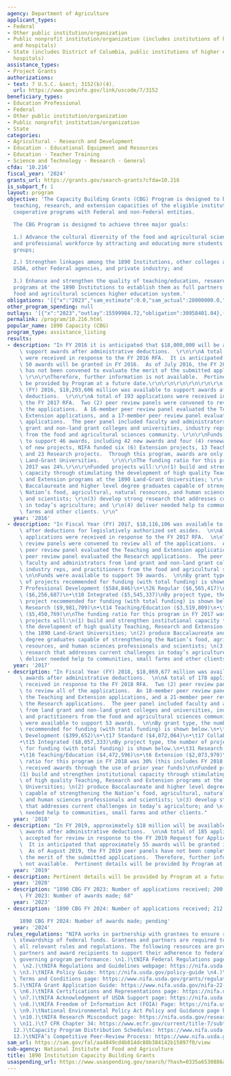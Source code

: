 ```yaml
---
agency: Department of Agriculture
applicant_types:
- Federal
- Other public institution/organization
- Public nonprofit institution/organization (includes institutions of higher education
  and hospitals)
- State (includes District of Columbia, public institutions of higher education and
  hospitals)
assistance_types:
- Project Grants
authorizations:
- text: 7 U.S.C. &sect; 3152(b)(4).
  url: https://www.govinfo.gov/link/uscode/7/3152
beneficiary_types:
- Education Professional
- Federal
- Other public institution/organization
- Public nonprofit institution/organization
- State
categories:
- Agricultural - Research and Development
- Education - Educational Equipment and Resources
- Education - Teacher Training
- Science and Technology - Research - General
cfda: '10.216'
fiscal_year: '2024'
grants_url: https://grants.gov/search-grants?cfda=10.216
is_subpart_f: 1
layout: program
objective: 'The Capacity Building Grants (CBG) Program is designed to build the institutional
  teaching, research, and extension capacities of the eligible institutions through
  cooperative programs with Federal and non-Federal entities.

  The CBG Program is designed to achieve three major goals:

  1.) Advance the cultural diversity of the food and agricultural sciences scientific
  and professional workforce by attracting and educating more students from underrepresented
  groups;

  2.) Strengthen linkages among the 1890 Institutions, other colleges and universities,
  USDA, other Federal agencies, and private industry; and

  3.) Enhance and strengthen the quality of teaching/education, research, and extension
  programs at the 1890 Institutions to establish them as full partners in the U.S.
  food and agricultural sciences higher education system.'
obligations: '[{"x":"2023","sam_estimate":0.0,"sam_actual":28000000.0,"usa_spending_actual":30280380.65},{"x":"2024","sam_estimate":0.0,"sam_actual":28000000.0,"usa_spending_actual":29985243.07},{"x":"2025","sam_estimate":0.0,"sam_actual":0.0,"usa_spending_actual":-856437.85}]'
other_program_spending: null
outlays: '[{"x":"2023","outlay":15599984.72,"obligation":30958401.04},{"x":"2024","outlay":4377012.77,"obligation":31039239.05},{"x":"2025","outlay":0.0,"obligation":0.0}]'
permalink: /program/10.216.html
popular_name: 1890 Capacity (CBG)
program_type: assistance_listing
results:
- description: "In FY 2016 it is anticipated that $18,000,000 will be available to\
    \ support awards after administrative deductions.  \r\n\r\nA total of 199 applications\
    \ were received in response to the FY 2016 RFA.  It is anticipated that approximately\
    \ 50 awards will be granted in FY 2016.  As of July 2016, the FY 2016 peer panel\
    \ has not been convened to evaluate the merit of the submitted applications. \
    \ \r\n\r\nTherefore, further information is not available.  Pertinent data to\
    \ be provided by Program at a future date.\r\n\r\n\r\n\r\n\r\n\r\n In Fiscal Year\
    \ (FY) 2016, $18,293,606 million was available to support awards after administrative\
    \ deductions.  \r\n\r\nA total of 193 applications were received in response to\
    \ the FY 2017 RFA.  Two (2) peer review panels were convened to review all of\
    \ the applications.  A 16-member peer review panel evaluated the Teaching and\
    \ Extension applications, and a 17-member peer review panel evaluated the Research\
    \ applications.  The peer panel included faculty and administrators from land\
    \ grant and non-land grant colleges and universities, industry reps, and practitioners\
    \ from the food and agricultural sciences community. \r\n\r\nFunds were available\
    \ to support 46 awards, including 42 new awards and four (4) renewals.  In terms\
    \ of new projects, NIFA funded six (6) Extension projects, 13 Teaching projects,\
    \ and 23 Research projects.  Through this program, awards are only made to 1890\
    \ Land-Grant Universities.    \r\n\r\nThe funding ratio for this program in FY\
    \ 2017 was 24%.\r\n\r\nFunded projects will:\r\n(1) build and strengthen institutional\
    \ capacity through stimulating the development of high quality Teaching, Research\
    \ and Extension programs at the 1890 Land-Grant Universities; \r\n(2) produce\
    \ Baccalaureate and higher level degree graduates capable of strengthening the\
    \ Nation’s food, agricultural, natural resources, and human sciences professionals\
    \ and scientists; \r\n(3) develop strong research that addresses current challenges\
    \ in today’s agriculture; and \r\n(4) deliver needed help to communities, small\
    \ farms and other clients. \r\n"
  year: '2016'
- description: "In Fiscal Year (FY) 2017, $18,116,106 was available to support awards\
    \ after deductions for legislatively authorized set asides.  \n\nA total of 169\
    \ applications were received in response to the FY 2017 RFA.  \n\nTwo (2) peer\
    \ review panels were convened to review all of the applications.  An 18-member\
    \ peer review panel evaluated the Teaching and Extension applications, and a 25-member\
    \ peer review panel evaluated the Research applications.  The peer panel included\
    \ faculty and administrators from land grant and non-land grant colleges and universities,\
    \ industry reps, and practitioners from the food and agricultural sciences community.\
    \ \n\nFunds were available to support 59 awards.  \n\nBy grant type, the number\
    \ of projects recommended for funding (with total funding) is shown below.\n•\t\
    7 Professional Development ($584,846)\n•\t26 Regular ($6,565,417)\n•\t16 Collaborative\
    \ ($6,256,687)\n•\t10 Integrated ($5,545,337)\nBy project type, the number of\
    \ project recommended for funding (with total funding) is shown below.\n•\t29\
    \ Research ($9,981,709)\n•\t14 Teaching/Education ($3,519,809)\n•\t16 Extension\
    \ ($5,450,769)\n\nThe funding ratio for this program in FY 2017 was 35%.\n\nFunded\
    \ projects will:\n(1) build and strengthen institutional capacity through stimulating\
    \ the development of high quality Teaching, Research and Extension programs at\
    \ the 1890 Land-Grant Universities; \n(2) produce Baccalaureate and higher level\
    \ degree graduates capable of strengthening the Nation’s food, agricultural, natural\
    \ resources, and human sciences professionals and scientists; \n(3) develop strong\
    \ research that addresses current challenges in today’s agriculture; and \n(4)\
    \ deliver needed help to communities, small farms and other clients."
  year: '2017'
- description: "In Fiscal Year (FY) 2018, $18,069,677 million was available to support\
    \ awards after administrative deductions.  \n\nA total of 178 applications were\
    \ received in response to the FY 2018 RFA.  Two (2) peer review panels were convened\
    \ to review all of the applications.  An 18-member peer review panel evaluated\
    \ the Teaching and Extension applications, and a 21-member peer review panel evaluated\
    \ the Research applications.  The peer panel included faculty and administrators\
    \ from land grant and non-land grant colleges and universities, industry reps,\
    \ and practitioners from the food and agricultural sciences community. \n\nFunds\
    \ were available to support 53 awards.  \n\nBy grant type, the number of projects\
    \ recommended for funding (with total funding) is shown below.\n•\t4 Professional\
    \ Development ($399,652)\n•\t17 Standard ($4,072,064)\n•\t17 Collaborative ($7,033,765)\n\
    •\t15 Integrated ($8,057,333)\nBy project type, the number of project recommended\
    \ for funding (with total funding) is shown below.\n•\t31 Research ($13,016,248)\n\
    •\t16 Teaching/Education ($4,472,596)\n•\t6 Extension ($2,073,970)\n\nThe funding\
    \ ratio for this program in FY 2018 was 30% (this includes FY 2018 grantees that\
    \ received awards through the use of prior year funds)\n\nFunded projects will:\n\
    (1) build and strengthen institutional capacity through stimulating the development\
    \ of high quality Teaching, Research and Extension programs at the 1890 Land-Grant\
    \ Universities; \n(2) produce Baccalaureate and higher level degree graduates\
    \ capable of strengthening the Nation’s food, agricultural, natural resources,\
    \ and human sciences professionals and scientists; \n(3) develop strong research\
    \ that addresses current challenges in today’s agriculture; and \n(4) deliver\
    \ needed help to communities, small farms and other clients."
  year: '2018'
- description: "In FY 2019, approximately $18 million will be available to support\
    \ awards after administrative deductions.  \n\nA total of 185 applications were\
    \ accepted for review in response to the FY 2019 Request for Applications (RFA).\
    \  It is anticipated that approximately 55 awards will be granted in FY 2019.\
    \  As of August 2019, the FY 2019 peer panels have not been completed to evaluate\
    \ the merit of the submitted applications.  Therefore, further information is\
    \ not available.  Pertinent details will be provided by Program at a future date."
  year: '2019'
- description: Pertinent details will be provided by Program at a future date.
  year: '2020'
- description: "1890 CBG FY 2023: Number of applications received; 200 \n1890 CBG\
    \ FY 2023: Number of awards made; 68"
  year: '2023'
- description: '1890 CBG FY 2024: Number of applications received; 212

    1890 CBG FY 2024: Number of awards made; pending'
  year: '2024'
rules_regulations: "NIFA works in partnership with grantees to ensure responsible\
  \ stewardship of federal funds. Grantees and partners are required to comply with\
  \ all relevant rules and regulations. The following resources are provided to NIFA’s\
  \ partners and award recipients to support their adherence to federal regulations\
  \ governing program performance: \n1.)\tNIFA Federal Regulations page: https://nifa.usda.gov/federal-regulations\
  \  \n2.)\tNIFA Regulations and Guidelines webpage: https://nifa.usda.gov/regulations-and-guidelines\
  \ \n3.)\tNIFA Policy Guide: https://nifa.usda.gov/policy-guide \n4.)\tNIFA Award\
  \ Terms and Conditions page: https://www.nifa.usda.gov/grants/regulations-and-guidelines/terms-conditions\n\
  5.)\tNIFA Grant Application Guide: https://www.nifa.usda.gov/nifa-22-001-nifa-grants-application-guide\
  \ \n6.)\tNIFA Certifications and Representations page: https://nifa.usda.gov/certifications-and-representations\
  \ \n7.)\tNIFA Acknowledgment of USDA Support page: https://nifa.usda.gov/acknowledgment-usda-support-nifa\
  \ \n8.)\tNIFA Freedom of Information Act (FOIA) Page: https://nifa.usda.gov/foia\
  \ \n9.)\tNational Environmental Policy Act Policy and Guidance page https://nifa.usda.gov/nepa-policy-and-guidance\
  \ \n10.)\tNIFA Research Misconduct page: https://nifa.usda.gov/research-misconduct\
  \ \n11.)\t7 CFR Chapter 34: https://www.ecfr.gov/current/title-7/subtitle-B/chapter-XXXIV\n\
  12.)\tCapacity Program Distribution Schedules: https://www.nifa.usda.gov/capacity-program-distribution-schedules\n\
  13.)\tNIFA’s Competitive Peer-Review Process: https://www.nifa.usda.gov/nifa-peer-review-process-competitive-grant-applications"
sam_url: https://sam.gov/fal/aa4849cd4b814dc88b384142b15097f0/view
sub-agency: National Institute of Food and Agriculture
title: 1890 Institution Capacity Building Grants
usaspending_url: https://www.usaspending.gov/search/?hash=0335a6530886a61ad054a3adabdcc0a6
---
```

